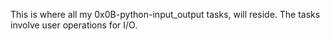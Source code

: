 This is where all my 0x0B-python-input_output tasks, will reside.
The tasks involve user operations for I/O.
